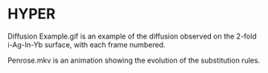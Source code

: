 # HYPER


Diffusion Example.gif is an example of the diffusion observed on the 2-fold i-Ag-In-Yb surface, with each frame numbered.


Penrose.mkv is an animation showing the evolution of the substitution rules.
